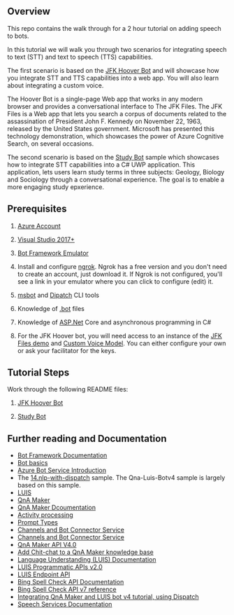 ## Overview
This repo contains the walk through for a 2 hour tutorial on adding speech to bots. 

In this tutorial we will walk you through two scenarios for integrating speech to text (STT) and text to speech (TTS) capabilities.

The first scenario is based on the [JFK Hoover Bot](https://github.com/Azure-Samples/jfkfileshooverbot) and will showcase how you integrate STT and TTS capabilities into a web app. You will also learn about integrating a custom voice.

The Hoover Bot is a single-page Web app that works in any modern browser and provides a conversational interface to The JFK Files. The JFK Files is a Web app that lets you search a corpus of documents related to the assassination of President John F. Kennedy on November 22, 1963, released by the United States government. Microsoft has presented this technology demonstration, which showcases the power of Azure Cognitive Search, on several occasions.

The second scenario is based on the [Study Bot](https://github.com/Azure-Samples/cognitive-services-studybot-csharp
) sample which showcases how to integrate STT capabilities into a C# UWP application. This application, lets users learn study terms in three subjects: Geology, Biology and Sociology through a conversational experience. The goal is to enable a more engaging study epxerience.

## Prerequisites

1. [Azure Account](http://portal.azure.com/)

1. [Visual Studio 2017+](https://www.visualstudio.com/downloads)

1. [Bot Framework Emulator](https://aka.ms/Emulator-wiki-getting-started)

1. Install and configure [ngrok](https://github.com/Microsoft/BotFramework-Emulator/wiki/Tunneling-%28ngrok%29). Ngrok has a free version and you don't need to create an account, just download it. If Ngrok is not configured, you'll see a link in your emulator where you can click to configure (edit) it.

1. [msbot](https://github.com/Microsoft/botbuilder-tools/tree/master/packages/MSBot) and [Dipatch](https://github.com/Microsoft/botbuilder-tools/tree/master/packages/Dispatch) CLI tools

1. Knowledge of [.bot](https://docs.microsoft.com/en-us/azure/bot-service/bot-file-basics?view=azure-bot-service-4.0) files

1. Knowledge of [ASP.Net](https://docs.microsoft.com/aspnet/core/) Core and asynchronous programming in C#

1. For the JFK Hoover bot, you will need access to an instance of the [JFK Files demo](https://github.com/Microsoft/AzureSearch_JFK_Files) and [Custom Voice Model](http://cris.ai/). You can either configure your own or ask your facilitator for the keys.


## Tutorial Steps
Work through the following README files:

1. [JFK Hoover Bot]()

1. [Study Bot](./Study-bot-example/README.md)

## Further reading and Documentation

- [Bot Framework Documentation](https://docs.botframework.com)
- [Bot basics](https://docs.microsoft.com/en-us/azure/bot-service/bot-builder-basics?view=azure-bot-service-4.0)
- [Azure Bot Service Introduction](https://docs.microsoft.com/en-us/azure/bot-service/bot-service-overview-introduction?view=azure-bot-service-4.0)
- The [14.nlp-with-dispatch](https://github.com/Microsoft/BotBuilder-Samples/tree/master/samples/csharp_dotnetcore/14.nlp-with-dispatch) sample. The Qna-Luis-Botv4 sample is largely based on this sample.
- [LUIS](https://luis.ai)
- [QnA Maker](https://qnamaker.ai)
- [QnA Maker Dcoumentation](https://docs.microsoft.com/en-us/azure/cognitive-services/qnamaker/index)
- [Activity processing](https://docs.microsoft.com/en-us/azure/bot-service/bot-builder-concept-activity-processing?view=azure-bot-service-4.0)
- [Prompt Types](https://docs.microsoft.com/en-us/azure/bot-service/bot-builder-prompts?view=azure-bot-service-4.0&)
- [Channels and Bot Connector Service](https://docs.microsoft.com/en-us/azure/bot-service/bot-concepts?view=azure-bot-service-4.0)
- [Channels and Bot Connector Service](https://docs.microsoft.com/en-us/azure/bot-service/bot-concepts?view=azure-bot-service-4.0)
- [QnA Maker API V4.0](https://westus.dev.cognitive.microsoft.com/docs/services/5a93fcf85b4ccd136866eb37/operations/5ac266295b4ccd1554da75ff)
- [Add Chit-chat to a QnA Maker knowledge base](https://docs.microsoft.com/en-us/azure/cognitive-services/qnamaker/how-to/chit-chat-knowledge-base)
- [Language Understanding (LUIS) Documentation](https://docs.microsoft.com/en-us/azure/cognitive-services/luis/)
- [LUIS Programmatic APIs v2.0](https://westus.dev.cognitive.microsoft.com/docs/services/5890b47c39e2bb17b84a55ff/operations/5890b47c39e2bb052c5b9c2f)
- [LUIS Endpoint API](https://westus.dev.cognitive.microsoft.com/docs/services/5819c76f40a6350ce09de1ac/operations/5819c77140a63516d81aee78)
- [Bing Spell Check API Documentation](https://docs.microsoft.com/en-us/azure/cognitive-services/bing-spell-check/)
- [Bing Spell Check API v7 reference](https://docs.microsoft.com/en-us/rest/api/cognitiveservices/bing-spell-check-api-v7-reference)
- [Integrating QnA Maker and LUIS bot v4 tutorial, using Dispatch](https://docs.microsoft.com/en-us/azure/bot-service/bot-builder-tutorial-dispatch?view=azure-bot-service-4.0&tabs=csharp)
- [Speech Services Documentation](https://docs.microsoft.com/en-us/azure/cognitive-services/speech-service/)

